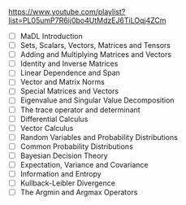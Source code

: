 
https://www.youtube.com/playlist?list=PL05umP7R6ij0bo4UtMdzEJ6TiLOqj4ZCm

* [ ] MaDL Introduction
* [ ] Sets, Scalars, Vectors, Matrices and Tensors
* [ ] Adding and Multiplying Matrices and Vectors
* [ ] Identity and Inverse Matrices
* [ ] Linear Dependence and Span
* [ ] Vector and Matrix Norms
* [ ] Special Matrices and Vectors
* [ ] Eigenvalue and Singular Value Decomposition
* [ ] The trace operator and determinant
* [ ] Differential Calculus
* [ ] Vector Calculus
* [ ] Random Variables and Probability Distributions
* [ ] Common Probability Distributions
* [ ] Bayesian Decision Theory
* [ ] Expectation, Variance and Covariance
* [ ] Information and Entropy
* [ ] Kullback-Leibler Divergence
* [ ] The Argmin and Argmax Operators